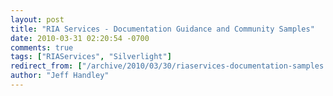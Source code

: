 ```yaml
---
layout: post
title: "RIA Services - Documentation Guidance and Community Samples"
date: 2010-03-31 02:20:54 -0700
comments: true
tags: ["RIAServices", "Silverlight"]
redirect_from: ["/archive/2010/03/30/riaservices-documentation-samples.aspx/"]
author: "Jeff Handley"
---
```


